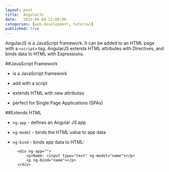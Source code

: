 ```yaml
---
layout: post
title:  AngularJs
date:   2015-06-09 12:00:00
categories: [web-development, tutorial]
published: true
---
```


AngularJS is a JavaScript framework. It can be added to an HTML page with a `<script>` tag.
AngularJS extends HTML attributes with Directives, and binds data to HTML with Expressions.

##JavaScript Framework
* is a JavaScript framework
* add with a script

	<script src="http://ajax.googleapis.com/ajax/libs/angularjs/1.3.14/angular.min.js"></script>

* extends HTML with new attributes
* perfect for Single Page Applications (SPAs)

##Extends HTML
* `ng-app` - defines an Angular JS app
* `ng-model` - binds the HTML value to app data
* `ng-bind` - binds app data to HTML:

		<div ng-app="">
		    <p>Name: <input type="text" ng-model="name"></p>
		    <p ng-bind="name"></p>
		</div>